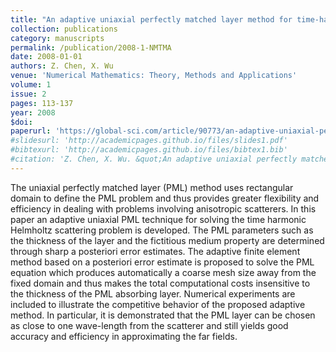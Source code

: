 ```yaml
---
title: "An adaptive uniaxial perfectly matched layer method for time-harmonic scattering problems"
collection: publications
category: manuscripts
permalink: /publication/2008-1-NMTMA
date: 2008-01-01
authors: Z. Chen, X. Wu
venue: 'Numerical Mathematics: Theory, Methods and Applications'
volume: 1
issue: 2
pages: 113-137
year: 2008
$doi:
paperurl: 'https://global-sci.com/article/90773/an-adaptive-uniaxial-perfectly-matched-layer-method-for-time-harmonic-scattering-problems'
#slidesurl: 'http://academicpages.github.io/files/slides1.pdf'
#bibtexurl: 'http://academicpages.github.io/files/bibtex1.bib'
#citation: 'Z. Chen, X. Wu. &quot;An adaptive uniaxial perfectly matched layer method for time-harmonic scattering problems.&quot; <i>Numerical Mathematics: Theory, Methods and Applications</i>. 1(2), 113-137, 2008.'
---
```


The uniaxial perfectly matched layer (PML) method uses rectangular domain to define the PML problem and thus provides greater flexibility and efficiency in dealing with problems involving anisotropic scatterers. In this paper an adaptive uniaxial PML technique for solving the time harmonic Helmholtz scattering problem is developed. The PML parameters such as the thickness of the layer and the fictitious medium property are determined through sharp a posteriori error estimates. The adaptive finite element method based on a posteriori error estimate is proposed to solve the PML equation which produces automatically a coarse mesh size away from the fixed domain and thus makes the total computational costs insensitive to the thickness of the PML absorbing layer. Numerical experiments are included to illustrate the competitive behavior of the proposed adaptive method. In particular, it is demonstrated that the PML layer can be chosen as close to one wave-length from the scatterer and still yields good accuracy and efficiency in approximating the far fields.
